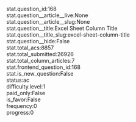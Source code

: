stat.question_id:168  
stat.question__article__live:None  
stat.question__article__slug:None  
stat.question__title:Excel Sheet Column Title  
stat.question__title_slug:excel-sheet-column-title  
stat.question__hide:False  
stat.total_acs:8857  
stat.total_submitted:26926  
stat.total_column_articles:7  
stat.frontend_question_id:168  
stat.is_new_question:False  
status:ac  
difficulty.level:1  
paid_only:False  
is_favor:False  
frequency:0  
progress:0  
